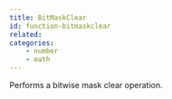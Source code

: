 ```yaml
---
title: BitMaskClear
id: function-bitmaskclear
related:
categories:
    - number
    - math
---
```


Performs a bitwise mask clear operation.